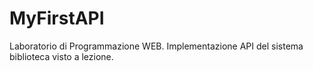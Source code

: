 # MyFirstAPI
Laboratorio di Programmazione WEB. Implementazione API del sistema  biblioteca visto a lezione.
